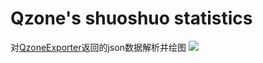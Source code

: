 # Qzone's shuoshuo statistics
对[QzoneExporter](https://github.com/wwwpf/QzoneExporter)返回的json数据解析并绘图
<a href="https://sm.ms/image/g2pm3YcbOytoPTB" target="_blank"><img src="https://s2.loli.net/2023/01/29/g2pm3YcbOytoPTB.png" ></a>
